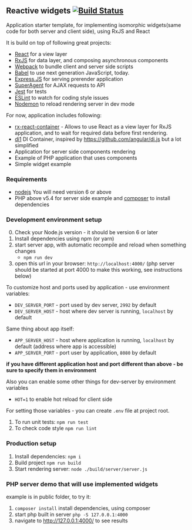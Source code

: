## Reactive widgets [![Build Status](https://travis-ci.org/zxbodya/reactive-widgets.svg?branch=master)](https://travis-ci.org/zxbodya/reactive-widgets)

Application starter template, for implementing isomorphic widgets(same code for both server and client side), using RxJS and React

It is build on top of following great projects:
 
 * [React](http://facebook.github.io/react/) for a view layer 
 * [RxJS](https://github.com/ReactiveX/RxJS) for data layer, and composing asynchronous components
 * [Webpack](http://webpack.js.org/) to bundle client and server side scripts
 * [Babel](babeljs.io) to use next generation JavaScript, today.
 * [Express.JS](http://expressjs.com) for serving prerender application
 * [SuperAgent](https://visionmedia.github.io/superagent/) for AJAX requests to API 
 * [Jest](http://facebook.github.io/jest/) for tests
 * [ESLint](http://eslint.org/) to watch for coding style issues
 * [Nodemon](http://nodemon.io/) to reload rendering server in dev mode
  
For now, application includes following:
 
 * [rx-react-container](https://github.com/zxbodya/rx-react-container) - Allows to use React as a view layer for RxJS application, and to wait for required data before first rendering.
 * [di1](https://github.com/zxbodya/di1) DI Container, inspired by https://github.com/angular/di.js but a lot simplified
 * Application for server side components rendering
 * Example of PHP application that uses components
 * Simple widget example

### Requirements

* [nodejs](http://nodejs.org) You will need version 6 or above
* PHP above v5.4 for server side example and [composer](https://getcomposer.org/) to install dependencies 


### Development environment setup

0. Check your Node.js version - it should be version 6 or later
1. Install dependencies using npm (or yarn)
2. start server app, with automatic recompile and reload when something changes
    - `npm run dev`
3. open this url in your browser: `http://localhost:4000/` (php server should be started at port 4000 to make this working, see instructions below) 

To customize host and ports used by application - use environment variables:

- `DEV_SERVER_PORT` - port used by dev server, `2992` by default
- `DEV_SERVER_HOST` - host where dev server is running, `localhost` by default

Same thing about app itself:

- `APP_SERVER_HOST` - host where application is running, `localhost` by default (address where app is accessible) 
- `APP_SERVER_PORT` - port user by application, `8080` by default

**if you have different application host and port different than above - be sure to specify them in environment**

Also you can enable some other things for dev-server by environment variables
 
- `HOT=1` to enable hot reload for client side  

For setting those variables - you can create `.env` file at project root.


1. To run unit tests: `npm run test`
2. To check code style  `npm run lint`

### Production setup

1. Install dependencies: `npm i`
2. Build project `npm run build`
3. Start rendering server: `node ./build/server/server.js`

### PHP server demo that will use implemented widgets

example is in public folder, to try it:

1. `composer install` install dependencies, using composer
2. start php built in server `php -S 127.0.0.1:4000`
3. navigate to http://127.0.0.1:4000/ to see results
